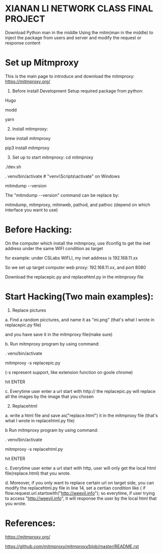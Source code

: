 # XIANAN LI NETWORK CLASS FINAL PROJECT
Download Python man in the middle
Using the mitm(man in the middle) to inject the package from users and server and modify the request or response content


# Set up Mitmproxy
This is the main page to introduce and download the mitmproxy: https://mitmproxy.org/

1) Before install Development Setup required package from python:

Hugo

modd

yarn

2) Install mitmproxy:

brew install mitmproxy

pip3 install mitmproxy

3) Set up to start mitmproxy:
cd mitmproxy

./dev.sh 

. venv/bin/activate  # "venv\Scripts\activate" on Windows

mitmdump --version

The "mitmdump --version" command can be replace by:

mitmdump, mitmproxy, mitmweb, pathod, and pathoc (depend on which interface you want to use)

# Before Hacking:
On the computer which install the mitmproxy, use ifconfig to get the inet address under the same WIFI condition as target

for example: under CSLabs WIFLI, my inet address is 192.168.11.xx

So we set up target computer web proxy: 192.168.11.xx, and port 8080

Download the replacepic.py and replacehtml.py in the mitmproxy file

# Start Hacking(Two main examples):
1. Replace pictures

a. Find a random picctures, and name it as "mi.png" (that's what I wrote in replacepic.py file)

and you have save it in the mitmproxy file(make sure)

b. Run mitmproxy program by using command: 

. venv/bin/activate

mitmproxy -s replacepic.py

(-s represent support, like extension function on goole chrome)

hit ENTER

c. Everytime user enter a url start with http:// the replacepic.py will replace all the images by the image that you chosen



2. Replacehtml

a. write a html file and save as("replace.html") it in the mitmproxy file (that's what I wrote in replacehtml.py file)

b Run mitmproxy program by using command:

. venv/bin/activate

mitmproxy -s replacehtml.py

hit ENTER

c. Everytime user enter a url start with http, user will only get the local html file(replace.html) that you wrote.

d. Moreover, if you only want to replace certain url on target side, you can modify the replacehtml.py file in line 14, set a certian condition like ( if flow.request.url.startswith("http://weevil.info"); so everytime, if user trying to access "http://weevil.info", it will response the user by the local html that you wrote.














# References:
https://mitmproxy.org/

https://github.com/mitmproxy/mitmproxy/blob/master/README.rst

